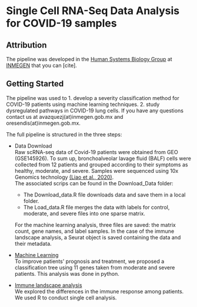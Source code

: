 # Single Cell RNA-Seq Data Analysis for COVID-19 samples

## Attribution
The pipeline was developed in the [Human Systems Biology Group](https://resendislab.github.io/) at [INMEGEN](https://www.inmegen.gob.mx/) that you can [cite].

## Getting Started
The pipeline was used to 1. develop a severity classification method for COVID-19 patients using machine learning techniques. 2. study dysregulated pathways in COVID-19 lung cells. If you have any questions contact us at avazquezj(at)inmegen.gob.mx and oresendis(at)inmegen.gob.mx.

The full pipeline is structured in the three steps:

* Data Download\
Raw scRNA-seq data of Covid-19 patients were obtained from GEO (GSE145926). To sum up, bronchoalveolar lavage fluid (BALF) cells were collected from 12 patients and grouped according to their symptoms as healthy, moderate, and severe. Samples were sequenced using 10x Genomics technology [(Liao et al., 2020)](https://www.nature.com/articles/s41591-020-0901-9).\
The associated scrips can be found in the Download_Data folder:
    - The Download_data.R file downloads data and save them in a local folder.    
    - The Load_data.R file merges the data with labels for control, moderate, and severe files into one sparse matrix.
    
    For the machine learning analysis, three files are saved: the matrix count, gene names, and label samples. In the case of the immune landscape analysis, a Seurat object is saved containing the data and their metadata.

* [Machine Learning](Machine_Learning/README.md)\
To improve patients' prognosis and treatment, we proposed a classification tree using 11 genes taken from moderate and severe patients. This analysis was done in python.


* [Immune landscape analysis](Immune_Landscape/README.md)\
We explored the differences in the immune response among patients. We used R to conduct single cell analysis.
